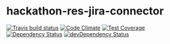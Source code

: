 # hackathon-res-jira-connector



[![Travis build status](http://img.shields.io/travis//hackathon-res-jira-connector.svg?style=flat)](https://travis-ci.org//hackathon-res-jira-connector)
[![Code Climate](https://codeclimate.com/github//hackathon-res-jira-connector/badges/gpa.svg)](https://codeclimate.com/github//hackathon-res-jira-connector)
[![Test Coverage](https://codeclimate.com/github//hackathon-res-jira-connector/badges/coverage.svg)](https://codeclimate.com/github//hackathon-res-jira-connector)
[![Dependency Status](https://david-dm.org//hackathon-res-jira-connector.svg)](https://david-dm.org//hackathon-res-jira-connector)
[![devDependency Status](https://david-dm.org//hackathon-res-jira-connector/dev-status.svg)](https://david-dm.org//hackathon-res-jira-connector#info=devDependencies)

